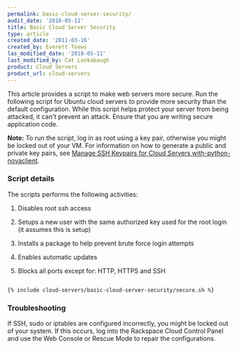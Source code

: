 ```yaml
---
permalink: basic-cloud-server-security/
audit_date: '2018-05-11'
title: Basic Cloud Server Security
type: article
created_date: '2011-03-16'
created_by: Everett Toews
las_modified_date: '2018-05-11'
last_modified_by: Cat Lookabaugh
product: Cloud Servers
product_url: cloud-servers
---
```


This article provides a script to make web servers more secure. Run the following script for Ubuntu cloud servers to provide more security than the default configuration. While this script helps protect your server from being attacked, it can't prevent an attack. Ensure that you are writing secure application code.

**Note:** To run the script, log in as root using a key pair, otherwise you might be locked out of your VM. For information on how to generate a public and private key pairs, see [Manage SSH Keypairs for Cloud Servers with-python-novaclient](/how-to/manage-ssh-key-pairs-for-cloud-servers-with-python-novaclient).

### Script details

The scripts performs the following activities:

1) Disables root ssh access

2) Setups a new user with the same authorized key used for the root login (it assumes this is setup)

3) Installs a package to help prevent brute force login attempts

4) Enables automatic updates

5) Blocks all ports except for: HTTP, HTTPS and SSH

<pre><code>
{% include cloud-servers/basic-cloud-server-security/secure.sh %}
</code></pre>

### Troubleshooting

If SSH, sudo or iptables are configured incorrectly, you might be locked out of your system. If this occurs, log into the Rackspace Cloud Control Panel and use the Web Console or Rescue Mode to repair the configurations.
